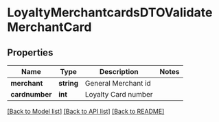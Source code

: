 # LoyaltyMerchantcardsDTOValidateMerchantCard

## Properties
Name | Type | Description | Notes
------------ | ------------- | ------------- | -------------
**merchant** | **string** | General Merchant id | 
**cardnumber** | **int** | Loyalty Card number | 

[[Back to Model list]](../README.md#documentation-for-models) [[Back to API list]](../README.md#documentation-for-api-endpoints) [[Back to README]](../../README.md)


